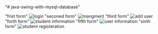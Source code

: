 "# java-swing-with-mysql-database" 

"frist form"
![login](https://github.com/user-attachments/assets/d798c823-a000-4e03-9274-48b4ef9adb6a)
"seconed form"
![mangment](https://github.com/user-attachments/assets/f015e647-6e99-49e2-81a6-45d4b5ddfd62)
"third form"
![add user](https://github.com/user-attachments/assets/4e0b7870-6b22-48da-866c-dad6e430d630)
"forth form"
![student information](https://github.com/user-attachments/assets/f9b4ec48-3c3b-44b2-b512-0d57161a812b)
"fifth form"
![user information](https://github.com/user-attachments/assets/cbda8bfe-0b11-4986-afb2-f6031cf1a34c)
"sixth form"
![student registeration](https://github.com/user-attachments/assets/86dc6411-60e8-4328-b059-6b386a28e01f)

